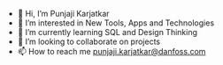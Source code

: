 - 👋 Hi, I’m Punjaji Karjatkar
- 👀 I’m interested in New Tools, Apps and Technologies
- 🌱 I’m currently learning SQL and Design Thinking
- 💞️ I’m looking to collaborate on projects
- 📫 How to reach me punjaji.karjatkar@danfoss.com

<!---
PunjajiKarjatkar/PunjajiKarjatkar is a ✨ special ✨ repository because its `README.md` (this file) appears on your GitHub profile.
You can click the Preview link to take a look at your changes.
--->
